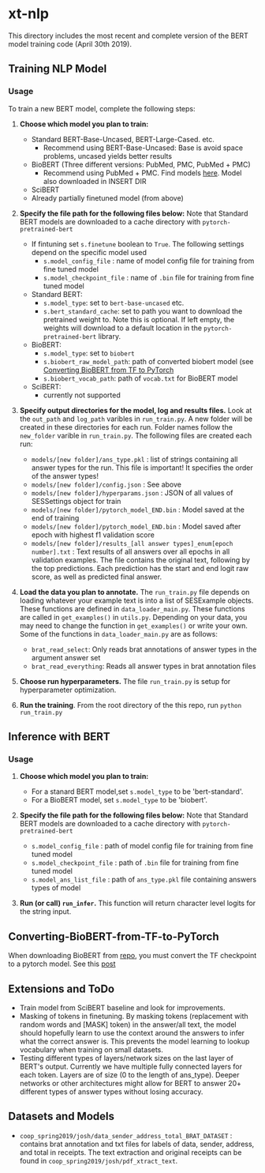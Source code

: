 # xt-nlp

This directory includes the most recent and complete version of the BERT model training code (April 30th 2019). 

## Training NLP Model

### Usage

To train a new BERT model, complete the following steps:

1. __Choose which model you plan to train:__

    * Standard BERT-Base-Uncased, BERT-Large-Cased. etc.
        * Recommend using BERT-Base-Uncased: Base is avoid space problems, uncased yields better results
    * BioBERT (Three different versions: PubMed, PMC, PubMed + PMC)
        * Recommend using PubMed + PMC. Find models [here](https://github.com/naver/biobert-pretrained). Model also downloaded in INSERT DIR
    * SciBERT
    * Already partially finetuned model (from above) 
  
2. __Specify the file path for the following files below:__ Note that Standard BERT models are downloaded to a cache directory with `pytorch-pretrained-bert`

    * If fintuning set `s.finetune` boolean to `True`. The following settings depend on the specific model used
        - `s.model_config_file` : name of model config file for training from fine tuned model
        - `s.model_checkpoint_file` : name of `.bin` file for training from fine tuned model
    * Standard BERT:
        - `s.model_type`: set to `bert-base-uncased` etc.
        - `s.bert_standard_cache`: set to path you want to download the pretrained weight to. Note this is optional. If left empty, the weights will download to a default location in the `pytorch-pretrained-bert` library. 
    * BioBERT:
        - `s.model_type`: set to `biobert`
        - `s.biobert_raw_model_path`: path of converted biobert model (see [Converting BioBERT from TF to PyTorch](#Converting-BioBERT-from-TF-to-PyTorch)
        - `s.biobert_vocab_path`: path of `vocab.txt` for BioBERT model
    * SciBERT: 
        - currently not supported

3. __Specify output directories for the model, log and results files.__ Look at the `out_path` and `log_path` varibles in `run_train.py`. A new folder will be created in these directories for each run. Folder names follow the `new_folder` varible in `run_train.py`. The following files are created each run:

    * `models/[new folder]/ans_type.pkl` : list of strings containing all answer types for the run. This file is important! It specifies the order of the answer types!
    * `models/[new folder]/config.json` : See above
    * `models/[new folder]/hyperparams.json` : JSON of all values of SESSettings object for train
    * `models/[new folder]/pytorch_model_END.bin` : Model saved at the end of training
    * `models/[new folder]/pytorch_model_END.bin` : Model saved after epoch with highest f1 validation score
    * `models/[new folder]/results_[all answer types]_enum[epoch number].txt` : Text results of all answers over all epochs in all validation examples. The file contains the original text, following by the top predictions. Each prediction has the start and end logit raw score, as well as predicted final answer. 

4. __Load the data you plan to annotate.__ The `run_train.py` file depends on loading whatever your example text is into a list of SESExample objects. These functions are defined in `data_loader_main.py`. These functions are called in `get_examples()` in `utils.py`. Depending on your data, you may need to change the function in `get_examples()` or write your own. Some of the functions in `data_loader_main.py` are as follows:
    * `brat_read_select`: Only reads brat annotations of answer types in the argument answer set
    * `brat_read_everything`: Reads all answer types in brat annotation files
 
 5. __Choose run hyperparameters.__ The file `run_train.py` is setup for hyperparameter optimization.
 
 6. __Run the training__. From the root directory of the this repo, run `python run_train.py`

## Inference with BERT

### Usage

1. __Choose which model you plan to train:__

    * For a stanard BERT model,set `s.model_type` to be 'bert-standard'. 
    * For a BioBERT model, set `s.model_type` to be 'biobert'.
   
2. __Specify the file path for the following files below:__ Note that Standard BERT models are downloaded to a cache directory with `pytorch-pretrained-bert`

    * `s.model_config_file` : path of model config file for training from fine tuned model
    * `s.model_checkpoint_file` : path of `.bin` file for training from fine tuned model
    * `s.model_ans_list_file` : path of `ans_type.pkl` file containing answers types of model 

3. __Run (or call) `run_infer`.__ This  function will return character level logits for the string input.  

## Converting-BioBERT-from-TF-to-PyTorch

When downloading BioBERT from [repo](https://github.com/naver/biobert-pretrained), you must convert the TF checkpoint to a pytorch model. See this [post](https://github.com/huggingface/pytorch-pretrained-BERT/issues/312#issuecomment-472237583)

## Extensions and ToDo

 - Train model from SciBERT baseline and look for improvements.
 - Masking of tokens in finetuning. By masking tokens (replacement with random words and [MASK] token) in the answer/all text, the model should hopefully learn to use the context around the answers to infer what the correct answer is. This prevents the model learning to lookup vocabulary when training on small datasets.
 - Testing different types of layers/network sizes on the last layer of BERT's output. Currently we have multiple fully connected layers for each token. Layers are of size (0 to the length of ans_type). Deeper networks or other architectures might allow for BERT to answer 20+ different types of answer types without losing accuracy. 
 
 ## Datasets and Models

- `coop_spring2019/josh/data_sender_address_total_BRAT_DATASET` : contains brat annotation and txt files for labels of data, sender, address, and total in receipts. The text extraction and original receipts can be found in `coop_spring2019/josh/pdf_xtract_text`. 
